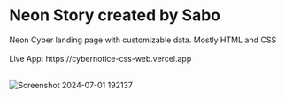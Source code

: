 <h1>Neon Story created by Sabo</h1>
Neon Cyber landing page with customizable data. Mostly HTML and CSS
<br>
<br>
Live App: https://cybernotice-css-web.vercel.app
<br>
<br>

![Screenshot 2024-07-01 192137](https://github.com/JDsabo/cybernotice-css-web/assets/82731778/d72c2781-ddaf-4ce4-b4a3-91744df7e4e3)

